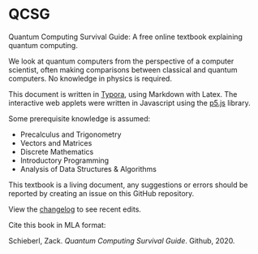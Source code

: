 # QCSG

Quantum Computing Survival Guide: A free online textbook explaining quantum computing.

We look at quantum computers from the perspective of a computer scientist, often making comparisons between classical and quantum computers. No knowledge in physics is required. 

This document is written in [Typora](https://typora.io/), using Markdown with Latex. The interactive web applets were written in Javascript using the [p5.js](https://p5js.org/) library.

Some prerequisite knowledge is assumed:

* Precalculus and Trigonometry
* Vectors and Matrices
* Discrete Mathematics
* Introductory Programming 
* Analysis of Data Structures & Algorithms



This textbook is a living document, any suggestions or errors should be reported by creating an issue on this GitHub repository.

View the [changelog](https://github.com/zackatoo/QuantumComputingSG/blob/master/QCSG%20Changelog.md) to see recent edits.

Cite this book in MLA format:

Schieberl, Zack. _Quantum Computing Survival Guide_. Github, 2020.
